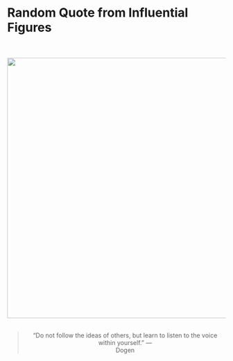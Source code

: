 # Random Quote from Influential Figures

<div align="center">
  <br>
  <br>
  <a href="https://en.wikipedia.org/wiki/D%C5%8Dgen" title="Dōgen - Wikipedia"><img src="https://upload.wikimedia.org/wikipedia/commons/0/09/Soto-Zen-Master-Dogen-Zenji-Portrait.png" width="600px"></a>
  <br>
  <br>
  <blockquote>&ldquo;Do not follow the ideas of others, but learn to listen to the voice within yourself.&rdquo; &mdash; <footer>Dogen</footer></blockquote>
</div>
  